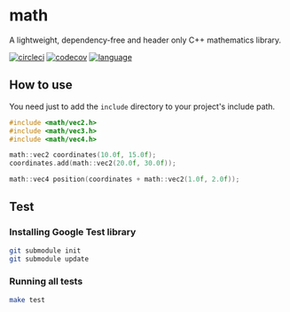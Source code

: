 # math
A lightweight, dependency-free and header only C++ mathematics library.

[![circleci](https://img.shields.io/circleci/project/github/madureira/math/master.svg?style=popout)](https://circleci.com/gh/madureira/math/tree/master)
[![codecov](https://img.shields.io/codecov/c/github/madureira/math.svg?style=popout)](https://codecov.io/gh/madureira/math)
[![language](https://img.shields.io/badge/language-c++-blue.svg)](https://isocpp.org)

## How to use

You need just to add the `include` directory to your project's include path.

```c
#include <math/vec2.h>
#include <math/vec3.h>
#include <math/vec4.h>

math::vec2 coordinates(10.0f, 15.0f);
coordinates.add(math::vec2(20.0f, 30.0f));

math::vec4 position(coordinates + math::vec2(1.0f, 2.0f));
```

## Test

### Installing Google Test library

```sh
git submodule init
git submodule update
```

### Running all tests

```sh
make test
```
